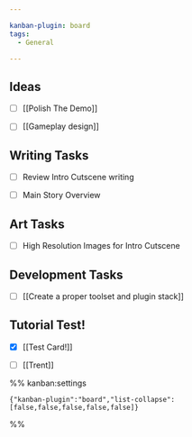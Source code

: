 ```yaml
---

kanban-plugin: board
tags:
  - General

---
```


## Ideas

- [ ] [[Polish The Demo]]
- [ ] [[Gameplay design]]


## Writing Tasks

- [ ] Review Intro Cutscene writing
- [ ] Main Story Overview


## Art Tasks

- [ ] High Resolution Images for Intro Cutscene


## Development Tasks

- [ ] [[Create a proper toolset and plugin stack]]


## Tutorial Test!

- [x] [[Test Card!]]
- [ ] [[Trent]]




%% kanban:settings
```
{"kanban-plugin":"board","list-collapse":[false,false,false,false,false]}
```
%%